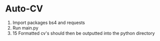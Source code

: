 # Auto-CV
1. Import packages bs4 and requests
2. Run main.py
3. 15 Formatted cv's should then be outputted into the python directory 
